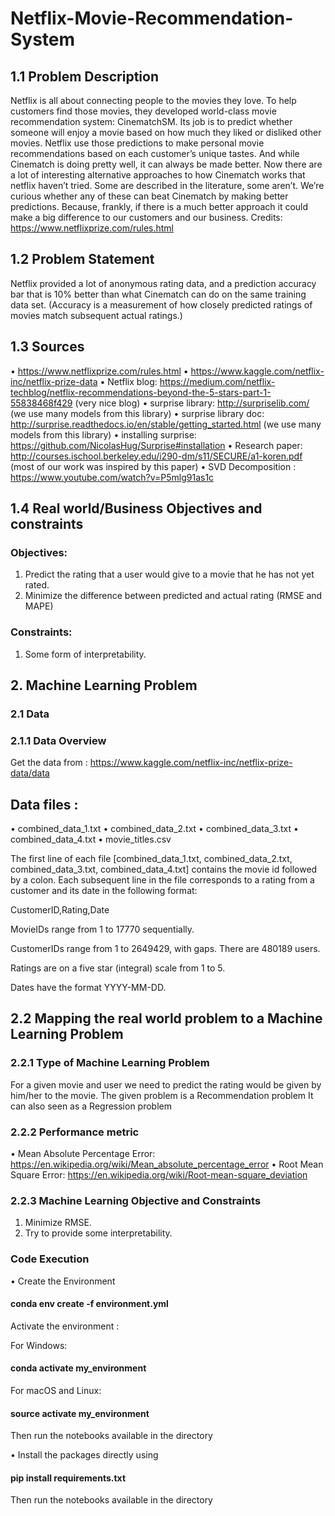 # Netflix-Movie-Recommendation-System

## 1.1 Problem Description 

Netflix is all about connecting people to the movies they love. To help customers find those movies, they developed world-class movie recommendation system: CinematchSM. Its job is to predict whether someone will enjoy a movie based on how much they liked or disliked other movies. Netflix use those predictions to make personal movie recommendations based on each customer’s unique tastes. And while Cinematch is doing pretty well, it can always be made better.
Now there are a lot of interesting alternative approaches to how Cinematch works that netflix haven’t tried. Some are described in the literature, some aren’t. We’re curious whether any of these can beat Cinematch by making better predictions. Because, frankly, if there is a much better approach it could make a big difference to our customers and our business.
Credits: https://www.netflixprize.com/rules.html

## 1.2 Problem Statement 

Netflix provided a lot of anonymous rating data, and a prediction accuracy bar that is 10% better than what Cinematch can do on the same training data set. (Accuracy is a measurement of how closely predicted ratings of movies match subsequent actual ratings.)

## 1.3 Sources 

•	https://www.netflixprize.com/rules.html
•	https://www.kaggle.com/netflix-inc/netflix-prize-data
•	Netflix blog: https://medium.com/netflix-techblog/netflix-recommendations-beyond-the-5-stars-part-1-55838468f429 (very nice blog)
•	surprise library: http://surpriselib.com/ (we use many models from this library)
•	surprise library doc: http://surprise.readthedocs.io/en/stable/getting_started.html (we use many models from this library)
•	installing surprise: https://github.com/NicolasHug/Surprise#installation
•	Research paper: http://courses.ischool.berkeley.edu/i290-dm/s11/SECURE/a1-koren.pdf (most of our work was inspired by this paper)
•	SVD Decomposition : https://www.youtube.com/watch?v=P5mlg91as1c

## 1.4 Real world/Business Objectives and constraints 

### Objectives:

1.	Predict the rating that a user would give to a movie that he has not yet rated.
2.	Minimize the difference between predicted and actual rating (RMSE and MAPE) 

### Constraints:

1.	Some form of interpretability.

## 2. Machine Learning Problem 

### 2.1 Data 

### 2.1.1 Data Overview 

Get the data from : https://www.kaggle.com/netflix-inc/netflix-prize-data/data

## Data files :
•	combined_data_1.txt
•	combined_data_2.txt
•	combined_data_3.txt
•	combined_data_4.txt
•	movie_titles.csv
  
The first line of each file [combined_data_1.txt, combined_data_2.txt, combined_data_3.txt, combined_data_4.txt] contains the movie id followed by a colon. 
Each subsequent line in the file corresponds to a rating from a customer and its date in the following format:

CustomerID,Rating,Date

MovieIDs range from 1 to 17770 sequentially.

CustomerIDs range from 1 to 2649429, with gaps. There are 480189 users.

Ratings are on a five star (integral) scale from 1 to 5.

Dates have the format YYYY-MM-DD.

## 2.2 Mapping the real world problem to a Machine Learning Problem 

### 2.2.1 Type of Machine Learning Problem 

For a given movie and user we need to predict the rating would be given by him/her to the movie. 
The given problem is a Recommendation problem 
It can also seen as a Regression problem 

### 2.2.2 Performance metric 

•	Mean Absolute Percentage Error: https://en.wikipedia.org/wiki/Mean_absolute_percentage_error
•	Root Mean Square Error: https://en.wikipedia.org/wiki/Root-mean-square_deviation

### 2.2.3 Machine Learning Objective and Constraints 

1.	Minimize RMSE.
2.	Try to provide some interpretability.


### Code Execution
• Create the Environment

#### conda env create -f environment.yml

Activate the environment :

For Windows:

#### conda activate my_environment

For macOS and Linux:

#### source activate my_environment

Then run the notebooks available in the directory

• Install the packages directly using 

#### pip install requirements.txt

Then run the notebooks available in the directory

